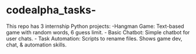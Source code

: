 # codealpha_tasks-
This repo has 3 internship Python projects: -Hangman Game: Text-based game with random words, 6 guess limit.   - Basic Chatbot: Simple chatbot for user chats.   - Task Automation: Scripts to rename files.  Shows game dev, chat, &amp; automation skills.
